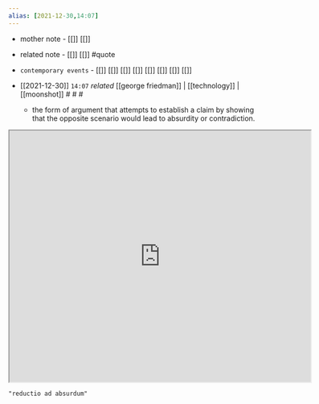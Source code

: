 ```yaml
---
alias: [2021-12-30,14:07]
---
```

- mother note - [[]] [[]]
- related note - [[]] [[]] #quote 
- `contemporary events` - [[]] [[]] [[]] [[]] [[]] [[]] [[]] [[]]

- [[2021-12-30]]  `14:07` _related_ [[george friedman]] | [[technology]] | [[moonshot]] # # #
	- the form of argument that attempts to establish a claim by showing that the opposite scenario would lead to absurdity or contradiction.

<iframe src="https://www.wikiwand.com/en/Reductio_ad_absurdum" width="600" height="500" ></iframe>

```query
"reductio ad absurdum"
```